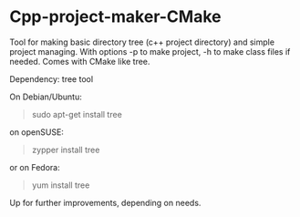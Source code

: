 # Cpp-project-maker-CMake
Tool for making basic directory tree (c++ project directory) and simple project managing. With options -p to make project, -h to make class files if needed. Comes with CMake like tree.

Dependency: tree tool

On Debian/Ubuntu:

> sudo apt-get install tree

on openSUSE:

> zypper install tree

or on Fedora:

> yum install tree

Up for further improvements, depending on needs.
